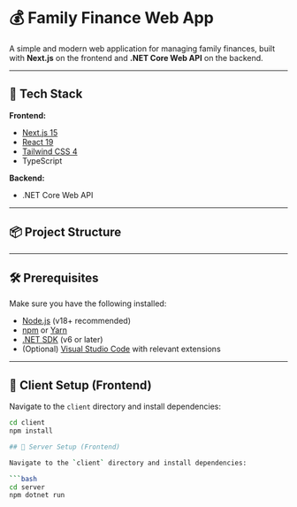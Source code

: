 # 💰 Family Finance Web App

A simple and modern web application for managing family finances, built with **Next.js** on the frontend and **.NET Core Web API** on the backend.

---

## 🚀 Tech Stack

**Frontend:**

- [Next.js 15](https://nextjs.org/)
- [React 19](https://reactjs.org/)
- [Tailwind CSS 4](https://tailwindcss.com/)
- TypeScript

**Backend:**

- .NET Core Web API

---

## 📦 Project Structure


---

## 🛠️ Prerequisites

Make sure you have the following installed:

- [Node.js](https://nodejs.org/) (v18+ recommended)
- [npm](https://www.npmjs.com/) or [Yarn](https://yarnpkg.com/)
- [.NET SDK](https://dotnet.microsoft.com/en-us/download) (v6 or later)
- (Optional) [Visual Studio Code](https://code.visualstudio.com/) with relevant extensions

---

## 📂 Client Setup (Frontend)

Navigate to the `client` directory and install dependencies:

```bash
cd client
npm install

## 📂 Server Setup (Frontend)

Navigate to the `client` directory and install dependencies:

```bash
cd server
npm dotnet run
